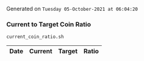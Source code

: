 Generated on `Tuesday 05-October-2021 at 06:04:20`

### Current to Target Coin Ratio
`current_coin_ratio.sh`

Date|Current|Target|Ratio
---|---|---|---
